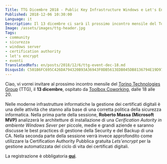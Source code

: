 ```yaml
---
Title: TTG Dicembre 2018 - Public Key Infrastructure Windows e Let's Encrypt
Published: 2018-12-06 10:30:00
Language: it
Description: Il 13 dicembre ci sarà il prossimo incontro mensile del Torino Technologies Group (TTG) meetup. Parleremo di Public Key Infrastructures su Windows e Let's Encrypt.
Image: /assets/images/ttg-header.jpg
Tags:
- community
- sicurezza
- windows server
- certification authority
- let's encrypt
- eventi
TranslatedRefs: en/posts/2018/12/6/ttg-event-dec-18.md
DisqusId: C501B6FC695C426DA794320B93A36943F0DB5613EDB045DB8136794E19D970FC
---
```

Ciao, vi vorrei invitare al prossimo incontro mensile del <a href="http://www.torinotechnologiesgroup.it/" target="_blank">Torino Technologies Group</a> (TTG), il **13 dicembre**, ospitato da <a href="http://www.toolboxoffice.it" target="_blank">Toolbox Coworking</a>, dalle 18 alle 20.

Nelle moderne infrastrutture informatiche la gestione dei certificati digitali &egrave; una delle attivit&agrave; che stanno alla base di una corretta politica della sicurezza informatica. Nella prima parte della sessione, **Roberto Massa (Microsoft MVP)**  analizzer&agrave; le architetture di installazione di una *Cerification Autority in ambiente Windows Sever* per piccole, medie e grandi aziende e saranno discusse le best practices di gestione della Security e del Backup di una CA. Nella seconda parte della sessione verr&agrave; invece approfondito come utilizzare la Certification Authority Pubblica gratuita *Lets'encrypt* per la gestione automatizzata del ciclo di vita dei certificati digitali.

La registrazione &egrave; obbligatoria <a href="https://www.eventbrite.it/e/biglietti-public-key-infrastructure-windows-e-lets-encrypt-53009289211" target="_blank">**qui**</a>.
